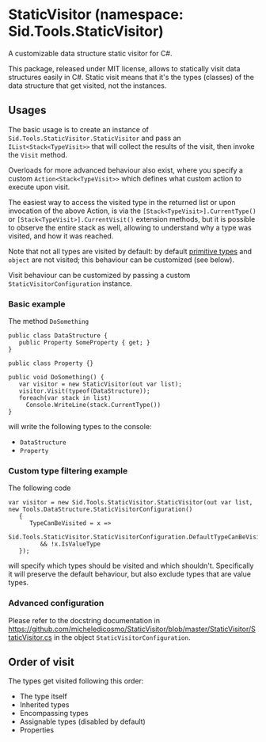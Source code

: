 # StaticVisitor (namespace: Sid.Tools.StaticVisitor)
A customizable data structure static visitor for C#.

This package, released under MIT license, allows to statically visit data structures easily in C#. Static visit means that it's the types (classes) of the data structure that get visited, not the instances.

## Usages
The basic usage is to create an instance of `Sid.Tools.StaticVisitor.StaticVisitor` and pass an `IList<Stack<TypeVisit>>` that will collect the results of the visit, then invoke the `Visit` method.

Overloads for more advanced behaviour also exist, where you specify a custom `Action<Stack<TypeVisit>>` which defines what custom action to execute upon visit.

The easiest way to access the visited type in the returned list or upon invocation of the above Action, is via the `[Stack<TypeVisit>].CurrentType()` or `[Stack<TypeVisit>].CurrentVisit()` extension methods, but it is possible to observe the entire stack as well, allowing to understand why a type was visited, and how it was reached.

Note that not all types are visited by default: by default [primitive types](https://docs.microsoft.com/en-us/dotnet/api/system.type.isprimitive) and `object` are not visited; this behaviour can be customized (see below).

Visit behaviour can be customized by passing a custom `StaticVisitorConfiguration` instance.

### Basic example
The method `DoSomething`
```
public class DataStructure {
   public Property SomeProperty { get; }
}

public class Property {}

public void DoSomething() {
   var visitor = new StaticVisitor(out var list);
   visitor.Visit(typeof(DataStructure));
   foreach(var stack in list)
     Console.WriteLine(stack.CurrentType())
}
```
will write the following types to the console:
- `DataStructure`
- `Property`

### Custom type filtering example
The following code
```
var visitor = new Sid.Tools.StaticVisitor.StaticVisitor(out var list, new Tools.DataStructure.StaticVisitorConfiguration()
   {
      TypeCanBeVisited = x =>
         Sid.Tools.StaticVisitor.StaticVisitorConfiguration.DefaultTypeCanBeVisited(x)
         && !x.IsValueType
   });
```
will specify which types should be visited and which shouldn't.
Specifically it will preserve the default behaviour, but also exclude types that are value types.

### Advanced configuration
Please refer to the docstring documentation in https://github.com/micheledicosmo/StaticVisitor/blob/master/StaticVisitor/StaticVisitor.cs in the object `StaticVisitorConfiguration`.

## Order of visit
The types get visited following this order:
- The type itself
- Inherited types
- Encompassing types
- Assignable types (disabled by default)
- Properties
